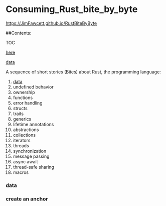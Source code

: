 
  # Consuming_Rust_bite_by_byte<br />

  https://JimFawcett.github.io/RustBiteByByte

  ##Contents:

 TOC

[here](#place2)

[data](#data-1)

 A sequence of short stories (Bites) about Rust, the programming language:
  
1. [data](#data-1)
2. undefined behavior
3. ownership
4. functions
5. error handling
6. structs
7. traits
8. generics
9. lifetime annotations
10. abstractions
11. collections
12. iterators
13. threads
14. synchronization
15. message passing
16. async await
17. thread-safe sharing
18. macros


### data <a id="data-1"></a>









### create an anchor <a id=bite-1.-data></a>
